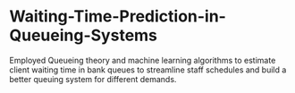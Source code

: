 # Waiting-Time-Prediction-in-Queueing-Systems
Employed Queueing theory and machine learning algorithms to estimate client waiting time in bank queues to streamline staff schedules and build a better queuing system for different demands.
